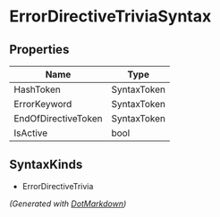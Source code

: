 # ErrorDirectiveTriviaSyntax

## Properties

| Name                | Type        |
| ------------------- | ----------- |
| HashToken           | SyntaxToken |
| ErrorKeyword        | SyntaxToken |
| EndOfDirectiveToken | SyntaxToken |
| IsActive            | bool        |

## SyntaxKinds

* ErrorDirectiveTrivia

*\(Generated with [DotMarkdown](http://github.com/JosefPihrt/DotMarkdown)\)*